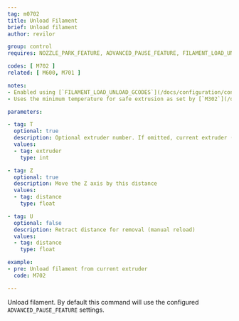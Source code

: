```yaml
---
tag: m0702
title: Unload Filament
brief: Unload filament
author: revilor

group: control
requires: NOZZLE_PARK_FEATURE, ADVANCED_PAUSE_FEATURE, FILAMENT_LOAD_UNLOAD_GCODES

codes: [ M702 ]
related: [ M600, M701 ]

notes:
- Enabled using [`FILAMENT_LOAD_UNLOAD_GCODES`](/docs/configuration/configuration.html#advanced-pause).
- Uses the minimum temperature for safe extrusion as set by [`M302`](/docs/gcode/M302.html).

parameters:

- tag: T
  optional: true
  description: Optional extruder number. If omitted, current extruder (or ALL extruders with [`FILAMENT_UNLOAD_ALL_EXTRUDERS`](/docs/configuration/configuration.html#advanced-pause)).
  values:
  - tag: extruder
    type: int

- tag: Z
  optional: true
  description: Move the Z axis by this distance
  values:
  - tag: distance
    type: float

- tag: U
  optional: false
  description: Retract distance for removal (manual reload)
  values:
  - tag: distance
    type: float

example:
- pre: Unload filament from current extruder
  code: M702

---
```


Unload filament. By default this command will use the configured `ADVANCED_PAUSE_FEATURE` settings.
